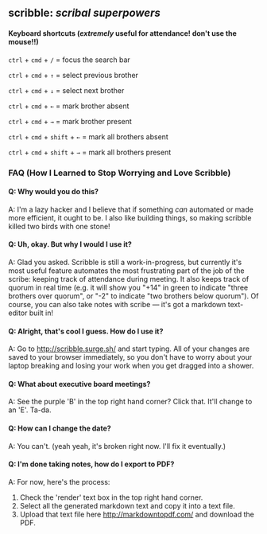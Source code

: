 ## scribble: *scribal superpowers*

#### Keyboard shortcuts (*extremely* useful for attendance! don't use the mouse!!)


`ctrl` + `cmd` + `/` =  focus the search bar

`ctrl` + `cmd` + `↑` = select previous brother

`ctrl` + `cmd` + `↓` = select next brother

`ctrl` + `cmd` + `←` = mark brother absent

`ctrl` + `cmd` + `→` = mark brother present

`ctrl` + `cmd` + `shift` + `←` = mark all brothers absent

`ctrl` + `cmd` + `shift` + `→` = mark all brothers present


### FAQ (How I Learned to Stop Worrying and Love Scribble)

#### Q: Why would you do this?

A: I'm a lazy hacker and I believe that if something _can_ automated or made more efficient, it ought to be. I also like building things, so making scribble killed two birds with one stone!

#### Q: Uh, okay. But why I would I use it?

A: Glad you asked. Scribble is still a work-in-progress, but currently it's most useful feature automates the most frustrating part of the job of the scribe: keeping track of attendance during meeting. It also keeps track of quorum in real time (e.g. it will show you "+14" in green to indicate "three brothers over quorum", or "-2" to indicate "two brothers below quorum"). Of course, you can also take notes with scribe — it's got a markdown text-editor built in!

#### Q: Alright, that's cool I guess. How do I use it?

A: Go to http://scribble.surge.sh/ and start typing. All of your changes are saved to your browser immediately, so you don't have to worry about your laptop breaking and losing your work when you get dragged into a shower.

#### Q: What about executive board meetings?

A: See the purple 'B' in the top right hand corner? Click that. It'll change to an 'E'. Ta-da.

#### Q: How can I change the date?

A: You can't. (yeah yeah, it's broken right now. I'll fix it eventually.)

#### Q: I'm done taking notes, how do I export to PDF?

A: For now, here's the process:

1. Check the 'render' text box in the top right hand corner.
2. Select all the generated markdown text and copy it into a text file.
3. Upload that text file here http://markdowntopdf.com/ and download the PDF.
